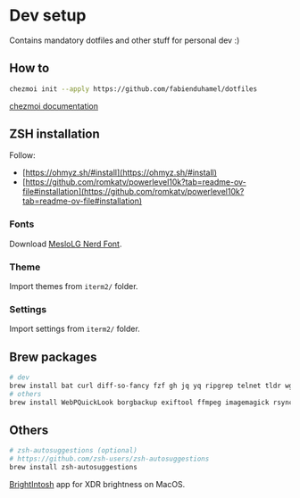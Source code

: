 # Dev setup

Contains mandatory dotfiles and other stuff for personal dev :)

## How to

```sh
chezmoi init --apply https://github.com/fabienduhamel/dotfiles
```

[chezmoi documentation](https://www.chezmoi.io/user-guide/command-overview/)

## ZSH installation

Follow:

- [https://ohmyz.sh/#install](https://ohmyz.sh/#install)
- [https://github.com/romkatv/powerlevel10k?tab=readme-ov-file#installation](https://github.com/romkatv/powerlevel10k?tab=readme-ov-file#installation)

### Fonts

Download [MesloLG Nerd Font](https://www.nerdfonts.com/font-downloads).

### Theme

Import themes from `iterm2/` folder.

### Settings

Import settings from `iterm2/` folder.

## Brew packages

```sh
# dev
brew install bat curl diff-so-fancy fzf gh jq yq ripgrep telnet tldr wget node yarn git-interactive-rebase-tool prettyping ack ag btop atuin fx tabiew eza zoxide fd hub
# others
brew install WebPQuickLook borgbackup exiftool ffmpeg imagemagick rsync
```

## Others

```sh
# zsh-autosuggestions (optional)
# https://github.com/zsh-users/zsh-autosuggestions
brew install zsh-autosuggestions
```

[BrightIntosh](https://www.brightintosh.de/) app for XDR brightness on MacOS.
